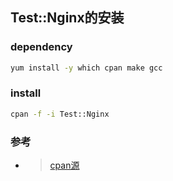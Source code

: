 

Test::Nginx的安装
----------------

### dependency

```bash
yum install -y which cpan make gcc
```
### install

```bash
cpan -f -i Test::Nginx
```

### 参考

* >[cpan源](http://www.361way.com/change-cpan-default-mirror/5094.html)
